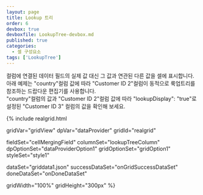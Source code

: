 ```yaml
---
layout: page
title: Lookup 트리
order: 6
devbox: true
devboxfile: LookupTree-devbox.md
published: true
categories:
  - 셀 구성요소
tags: ['LookupTree']
---
```


컬럼에 연결된 데이터 필드의 실제 값 대신 그 값과 연관된 다른 값을 셀에 표시합니다.  
아래 예제는 "country"컬럼 값에 따라 "Customer ID 2"컬럼이 동적으로 룩업트리를 참조하는 드랍다운 편집기를 사용합니다.  
"country"컬럼의 값과 "Customer ID 2"컬럼 값에 따라 "lookupDisplay": "true"로 설정된 "Customer ID 3" 컬럼의 값을 확인해 보세요.
 
<script>
var onGridSuccessDataSet = function(data, textStatus, jqXHR) {
  dataProvider.setRows(data);
}

var onDoneDataSet = function() {
  var source = {
    "id": "customers",
    "levels": 2,
    "keys": [
      ["France", "VINET"],
      ["France", "VICTE"],
      ["Germany", "TOMSP"],
      ["Brazil", "HANAR"]
    ],
    "values": [
      "Vins et alcools Chevalier",
      "Victuailles en stock",
      "Toms Spezialitäten",
      "Hanari Carnes"
    ]
  };

  gridView.addLookupSource(source);

  gridView.onEditCommit = function (id, index, oldValue, newValue) {
    if (index.field == "Country") {
      lookupDataChange(newValue);
    }
  };

  gridView.onCurrentChanged = function (grid, newIndex) {
    if (newIndex && newIndex.dataRow > -1) {
      var keyValue = grid.getValue(newIndex.itemIndex, "Country");
      lookupDataChange(keyValue);
    }
  };

  var oldKey = null;
  function lookupDataChange(keyValue) {
    if (oldKey != keyValue) {
      var params = { country: keyValue };

      $.getJSON("/demo/resource/data/AllCustomerByCountry.json", function (data) {
        lookupData = [];
        for(var j = 0; j < data.length; j++){
          if (data[j].Country == params.country){
            lookupData.push(data[j])
          }
        } 
        var lookups = [];
        for (var i in lookupData) {
          if (!gridView.existsLookupData("customers", [lookupData[i].Country, lookupData[i].CustomerID])) {
            var lookup = [lookupData[i].Country, lookupData[i].CustomerID, lookupData[i].CompanyName];
            lookups.push(lookup);
          }
        }

        gridView.fillLookupData("customers", {
          rows: lookups
        });
      });

      oldKey = keyValue;
    }
  }

}
</script>

{% include realgrid.html

  gridVar="gridView"
  dpVar="dataProvider"
  gridId="realgrid"

  fieldSet="cellMergingField"
  columnSet="lookupTreeColumn"
  dpOptionSet="dataProviderOption1"
  gridOptionSet="gridOption1"
  styleSet="style1"

  dataSet="griddata1.json"
  successDataSet="onGridSuccessDataSet"
  doneDataSet="onDoneDataSet"

  gridWidth="100%"
  gridHeight="300px" %}